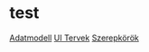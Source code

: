 # test

[Adatmodell](UITervek/Adatbazis.png)
[UI Tervek](UITervek)
[Szerepkörök](UITervek/Szerepkorok.txt)
